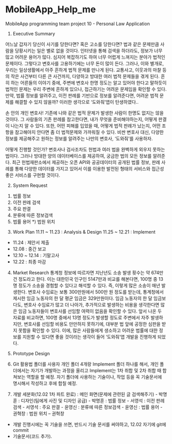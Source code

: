 # MobileApp_Help_me
MobileApp programming team project 10 - Personal Law Application

1. Executive Summary

어느날 갑자기 당신이 사기를 당한다면? 혹은 고소를 당한다면?
 법과 같은 문제만큼 사람을 당황시키는 일은 별로 없을 것이다. 인터넷을 통해 검색을 하더라도, 정보가 너무 많고 어려운 용어가 많다. 심지어 복잡하기도 하여 너무 어렵게 느껴지는 분야가 법적인 문제이다. 그렇다고 변호사를 고용하기에는 너무 돈이 많이 든다.
 그러나, 이와 별개로, 우리는 일상생활에서 아주 흔하게 법적 문제를 만나게 된다. 교통사고, 이웃과의 마찰 등의 작은 사건부터 다른 큰 사건까지, 다양하고 방대한 여러 법적 문제들을 겪게 된다. 흔히 하는 어른들의 이야기 중에, 주변에 변호사 한명 정도는 알고 있어야 한다고 말하듯이 법적인 문제는 우리 주변에 흔하게 있으나, 접근하기는 어려운 문제임을 확인할 수 있다. 만약, 법률 정보를 알려주고, 이전 판례를 기반으로 정보를 알려준다면, 어려운 법적 문제를 해결할 수 있지 않을까? 이러한 생각으로 ‘도와줘’앱이 탄생하였다..

손 안의 개인 변호사!
 기존에 나와 같은 법적 문제가 발생한 사람이 한명도 없지는 않을 것이다. 그 사람들의 기존 판례를 참고한다면, 내가 무엇을 준비해야하는지, 어떻게 판결이 나는지 알 수 있다. 또한, 어떤 피해를 입었을 때, 어떻게 법적 판례가 났는지, 어떤 조항을 참고해야지 안다면 좀 더 법적문제와 가까워질 수 있다. 비싼 변호사 대신, 다양한 정보를 제공해주고 원하는 정보를 알려주는 나만의 변호사, ‘도와줘’를 사용하자.

어떻게 진행할 것인가?
 변호사나 검사조차도 헌법과 여러 법을 완벽하게 외우지 못하는 법이다. 그러나 방대한 양의 데이터베이스를 제공하여, 궁금한 법의 모든 정보를 알려준다. 최근 헌법재판소에서 제공하는 오픈 API와 공공데이터의 공개된 법률 정보, 판례 사례를 통해 다양한 데이터를 가지고 있어서 이를 이용한 발전된 형태의 서비스와 접근성 좋은 서비스를 구현할 것이다.

2. System Request
 1) 법률 정보
 2) 이전 판례 검색
 3) 주요 판결
 4) 분류에 따른 정보검색
 5) 법률 용어
 *) 법원 위치
 
3. Work Plan
 11.11 ~ 11.23 : Analysis & Design
 11.25 ~ 12.21 : Implement
 * 11.24 : 제안서 제출
 * 12.08 : 중간 보고
 * 12.10 ~ 12.14 : 기말고사
 * 12.22 : 최종 마감

4. Market Research
 통계청 정보에 따르자면 지난년도 소송 발생 횟수는 약 674만 건 정도라고 한다. 이는 대한민국 인구인 5147만과 비교를 해본다면, 100명 중 13명 정도가 소송을 경험할 수 있다고 해석할 수 있다. 즉, 이렇게 많은 소송이 매년 발생한다.
 변호사 수임료는 보통 300만원에서 500만 원 정도를 받는데, 통계청에서 제시한 임금 노동자의 한 달 평균 임금은 329만원이다. 임금 노동자의 한 달 임금보다도, 변호사 수임료가 많고 더 나아가, 추가적으로 발생하는 비용을 생각한다면 많은 임금 노동자들이 변호사를 선임할 여력이 없음을 확인할 수 있다.
 앞서 나온 두 자료를 비교하면, 100명 중에서 13명 정도가 발생할 정도로 주변에서 자주 발생하지만, 변호사를 선임할 비용도 만만하지 못하기에, 대부분 법 앞에 공정한 심판을 받지 못함을 확인할 수 있다. 이에, 많은 사람들에게 생소하고 어려운 법률에 대한 정보를 지원할 수 있다면 좋을 것이라는 생각이 들어 ‘도와줘’앱 개발을 진행하게 되었다.

5. Prototype Design

6. Git 활용법
 폴더를 사용자 개인 폴더 4개랑 Implement 폴더 하나를 해서, 개인 폴더에서는 자기가 개발하는 과정을 올리고 Implement는 1차 취합 및 2차 취합 때 합쳐보는 역할을 할 예정.  자기 폴더에 사용하는 기술이나, 작업 등을 꼭 기술문서에 명시해서 작성하고 후에 합칠 예정.


7. 개발 세분화(12.02 1차 파트 완료)
  : 메인 화면(문제에 관련된 글 검색해주기) - 박명훈
  : 디자인(팀에게 사진 및 디자인 공급) - 박명훈
  : 법률 정보 - 서영석
  : 이전 판례 검색 - 서영석
  : 주요 판결 - 윤영신
  : 분류에 따른 정보검색 - 윤영신
  : 법률 용어 - 권혁창
  : 법원 위치 – 권혁창
  * 개발 진행시에는 꼭 기술을 쓰면, 반드시 기술 문서를 써야하고, 12.02 자기에 git에 commit
  * 기술문서(코드 추가).
